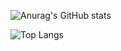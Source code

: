 ![Anurag's GitHub stats](https://github-readme-stats.vercel.app/api?username=ryanpalesano&theme=calm)<br>

![Top Langs](https://github-readme-stats.vercel.app/api/top-langs/?username=ryanpalesano&theme=tokyonight)
